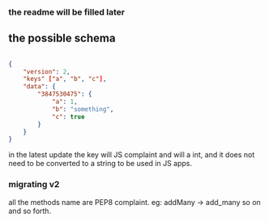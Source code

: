 ### the readme will be filled later

## the possible schema

```json

{
    "version": 2,
    "keys" ["a", "b", "c"],
    "data": {
        "3847530475": {
            "a": 1,
            "b": "something",
            "c": true
        }
    }
}

```

in the latest update the key will JS complaint and will a int,
and it does not need to be converted to a string to be used in JS apps.

### migrating v2

all the methods name are PEP8 complaint.
eg: addMany -> add_many so on and so forth.
